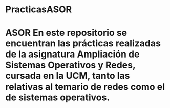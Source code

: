 # PracticasASOR
# ASOR En este repositorio se encuentran las prácticas realizadas de la asignatura Ampliación de Sistemas Operativos y Redes, cursada en la UCM, tanto las relativas al temario de redes como el de sistemas operativos.
